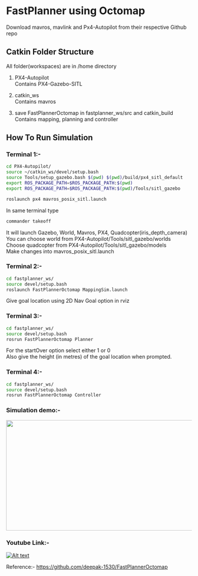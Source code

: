 # FastPlanner using Octomap 

Download mavros, mavlink and Px4-Autopilot from their respective Github repo

## Catkin Folder Structure
All folder(workspaces) are in /home directory
1. PX4-Autopilot\
  Contains PX4-Gazebo-SITL
 
2. catkin_ws\
  Contains mavros
  
3. save FastPlannerOctomap in fastplanner_ws/src and catkin_build 
  Contains mapping, planning and controller


## How To Run Simulation

### Terminal 1:-
```bash
cd PX4-Autopilot/
source ~/catkin_ws/devel/setup.bash
source Tools/setup_gazebo.bash $(pwd) $(pwd)/build/px4_sitl_default
export ROS_PACKAGE_PATH=$ROS_PACKAGE_PATH:$(pwd)
export ROS_PACKAGE_PATH=$ROS_PACKAGE_PATH:$(pwd)/Tools/sitl_gazebo

roslaunch px4 mavros_posix_sitl.launch
```

In same terminal type
```bash
commander takeoff
```

It will launch Gazebo, World, Mavros, PX4, Quadcopter(iris_depth_camera)\
You can choose world from PX4-Autopilot/Tools/sitl_gazebo/worlds\
Choose quadcopter from PX4-Autopilot/Tools/sitl_gazebo/models\
Make changes into mavros_posix_sitl.launch

### Terminal 2:-
```bash
cd fastplanner_ws/
source devel/setup.bash
roslaunch FastPlannerOctomap MappingSim.launch
```
Give goal location using 2D Nav Goal option in rviz

### Terminal 3:-
```bash
cd fastplanner_ws/
source devel/setup.bash
rosrun FastPlannerOctomap Planner
```
For the startOver option select either 1 or 0\
Also give the height (in metres) of the goal location when prompted.

### Terminal 4:-
```bash
cd fastplanner_ws/
source devel/setup.bash
rosrun FastPlannerOctomap Controller
```
### Simulation demo:-
<img src="https://github.com/Garuda-IIITH-RRC/Octomap_FastPlanner_simulation/blob/main/fast_sim.gif" width="1000" height="300">

### Youtube Link:-
[![Alt text](https://img.youtube.com/vi/xpzdZVvVE0Y/0.jpg)](https://www.youtube.com/watch?v=xpzdZVvVE0Y)


Reference:- https://github.com/deepak-1530/FastPlannerOctomap
